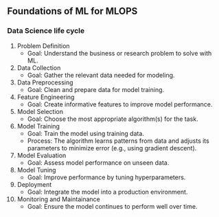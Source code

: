 ## Foundations of ML for MLOPS

### Data Science life cycle

1. Problem Definition
   - Goal: Understand the business or research problem to solve with ML.
2. Data Collection
   - Goal: Gather the relevant data needed for modeling.
3. Data Preprocessing
   - Goal: Clean and prepare data for model training.
4. Feature Engineering
   - Goal: Create informative features to improve model performance.
5. Model Selection
   - Goal: Choose the most appropriate algorithm(s) for the task.
6. Model Training
   - Goal: Train the model using training data.
   - Process: The algorithm learns patterns from data and adjusts its parameters to minimize error (e.g., using gradient descent).
7. Model Evaluation
   - Goal: Assess model performance on unseen data.
8. Model Tuning
   - Goal: Improve performance by tuning hyperparameters.
9. Deployment
   - Goal: Integrate the model into a production environment.
10. Monitoring and Maintainance
    - Goal: Ensure the model continues to perform well over time.
